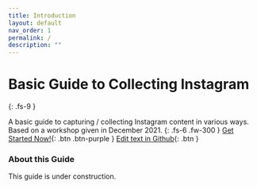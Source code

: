 ```yaml
---
title: Introduction
layout: default
nav_order: 1
permalink: /
description: ""
---
```

# Basic Guide to Collecting Instagram
{: .fs-9 }

A basic guide to capturing / collecting Instagram content in various ways. Based on a workshop given in December 2021. 
{: .fs-6 .fw-300 }
[Get Started Now!](https://yvonneng.github.io/instagram-collecting/what){: .btn .btn-purple }
[Edit text in Github](https://github.com/yvonneng/instagram-collecting){: .btn }



### About this Guide
This guide is under construction.
